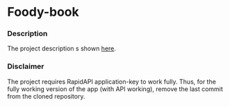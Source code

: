 # Foody-book

### Description
The project description s shown [here](https://docs.google.com/presentation/d/1bThvvn0Jwdw-d6CPZ_NZhJRLXetfd7OGILyMlxvuiKc/edit#slide=id.g29d617ccc7b_0_42).

### Disclaimer
The project requires RapidAPI application-key to work fully. Thus, for the fully working version of the app (with API working), remove the last commit from the cloned repository.
